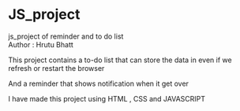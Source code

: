 # JS_project
js_project of reminder and to do list 
<br>
Author : Hrutu Bhatt
<p>This project contains a to-do list that can store the data in even if we refresh or restart the browser</p>
<p>And a reminder that shows notification when it get over</p>
<p> I have made this project using HTML , CSS and JAVASCRIPT</p>
